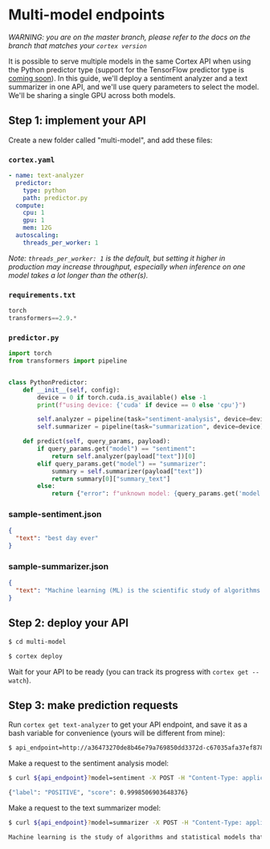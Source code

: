 # Multi-model endpoints

_WARNING: you are on the master branch, please refer to the docs on the branch that matches your `cortex version`_

It is possible to serve multiple models in the same Cortex API when using the Python predictor type (support for the TensorFlow predictor type is [coming soon](https://github.com/cortexlabs/cortex/issues/890)). In this guide, we'll deploy a sentiment analyzer and a text summarizer in one API, and we'll use query parameters to select the model. We'll be sharing a single GPU across both models.

## Step 1: implement your API

Create a new folder called "multi-model", and add these files:

### `cortex.yaml`

```yaml
- name: text-analyzer
  predictor:
    type: python
    path: predictor.py
  compute:
    cpu: 1
    gpu: 1
    mem: 12G
  autoscaling:
    threads_per_worker: 1
```

_Note: `threads_per_worker: 1` is the default, but setting it higher in production may increase throughput, especially when inference on one model takes a lot longer than the other(s)._

### `requirements.txt`

```python
torch
transformers==2.9.*
```

### `predictor.py`

```python
import torch
from transformers import pipeline


class PythonPredictor:
    def __init__(self, config):
        device = 0 if torch.cuda.is_available() else -1
        print(f"using device: {'cuda' if device == 0 else 'cpu'}")

        self.analyzer = pipeline(task="sentiment-analysis", device=device)
        self.summarizer = pipeline(task="summarization", device=device)

    def predict(self, query_params, payload):
        if query_params.get("model") == "sentiment":
            return self.analyzer(payload["text"])[0]
        elif query_params.get("model") == "summarizer":
            summary = self.summarizer(payload["text"])
            return summary[0]["summary_text"]
        else:
            return {"error": f"unknown model: {query_params.get('model')}"}
```

### sample-sentiment.json

```json
{
  "text": "best day ever"
}
```

### sample-summarizer.json

```json
{
  "text": "Machine learning (ML) is the scientific study of algorithms and statistical models that computer systems use to perform a specific task without using explicit instructions, relying on patterns and inference instead. It is seen as a subset of artificial intelligence. Machine learning algorithms build a mathematical model based on sample data, known as training data, in order to make predictions or decisions without being explicitly programmed to perform the task. Machine learning algorithms are used in a wide variety of applications, such as email filtering and computer vision, where it is difficult or infeasible to develop a conventional algorithm for effectively performing the task. Machine learning is closely related to computational statistics, which focuses on making predictions using computers. The study of mathematical optimization delivers methods, theory and application domains to the field of machine learning. Data mining is a field of study within machine learning, and focuses on exploratory data analysis through unsupervised learning. In its application across business problems, machine learning is also referred to as predictive analytics."
}
```

## Step 2: deploy your API

```bash
$ cd multi-model

$ cortex deploy
```

Wait for your API to be ready (you can track its progress with `cortex get --watch`).

## Step 3: make prediction requests

Run `cortex get text-analyzer` to get your API endpoint, and save it as a bash variable for convenience (yours will be different from mine):

```bash
$ api_endpoint=http://a36473270de8b46e79a769850dd3372d-c67035afa37ef878.elb.us-west-2.amazonaws.com/text-analyzer
```

Make a request to the sentiment analysis model:

```bash
$ curl ${api_endpoint}?model=sentiment -X POST -H "Content-Type: application/json" -d @sample-sentiment.json

{"label": "POSITIVE", "score": 0.9998506903648376}
```

Make a request to the text summarizer model:

```bash
$ curl ${api_endpoint}?model=summarizer -X POST -H "Content-Type: application/json" -d @sample-summarizer.json

Machine learning is the study of algorithms and statistical models that computer systems use to perform a specific task. It is seen as a subset of artificial intelligence. Machine learning algorithms are used in a wide variety of applications, such as email filtering and computer vision. In its application across business problems, machine learning is also referred to as predictive analytics.
```
